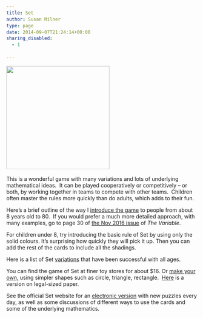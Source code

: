```yaml
---
title: Set
author: Susan Milner
type: page
date: 2014-09-07T21:24:14+00:00
sharing_disabled:
  - 1

---
```

<a href="/set/set-image/" rel="attachment wp-att-1243"><img loading="lazy" class="alignleft wp-image-1243" src="/wp-content/uploads/2014/09/Set-image.jpg" alt="" width="272" height="272" srcset="https://susansmathgames.pims.math.ca/wp-content/uploads/2014/09/Set-image.jpg 200w, https://susansmathgames.pims.math.ca/wp-content/uploads/2014/09/Set-image-150x150.jpg 150w, https://susansmathgames.pims.math.ca/wp-content/uploads/2014/09/Set-image-100x100.jpg 100w" sizes="(max-width: 272px) 100vw, 272px" /></a>

This is a wonderful game with many variations and lots of underlying mathematical ideas.  It can be played cooperatively or competitively &#8211; or both, by working together in teams to compete with other teams.  Children often master the rules more quickly than do adults, which adds to their fun.

Here&#8217;s a brief outline of the way I <a title="introducing Set" href="/wp-content/uploads/2016/03/Set-instructions.pdf" target="_blank">introduce the game</a> to people from about 8 years old to 80.  If you would prefer a much more detailed approach, with many examples, go to page 30 of <a href="http://smts.ca/wordpress/wp-content/uploads/2016/04/The-Variable-2016-November.pdf" target="_blank">the Nov 2016 issue</a> of _The Variable_.

For children under 8, try introducing the basic rule of Set by using only the solid colours. It&#8217;s surprising how quickly they will pick it up. Then you can add the rest of the cards to include all the shadings.

Here is a list of Set <a href="/wp-content/uploads/2014/09/Set-variations-for-website.pdf" target="_blank">vari</a><a href="/wp-content/uploads/2014/09/Set-variations-for-website.pdf" target="_blank">ations</a> that have been successful with all ages.

You can find the game of Set at finer toy stores for about $16. Or <a href="/wp-content/uploads/2014/09/DIY-Set-cards.pdf" target="_blank">make your own,</a> using simpler shapes such as circle, triangle, rectangle.  <a href="/wp-content/uploads/2014/09/DIY-Set-cards-legal-size.pdf" target="_blank">Here</a> is a version on legal-sized paper.

See the official Set website for an <a href="http://www.setgame.com/set/daily_puzzle" target="_blank">electronic version</a> with new puzzles every day, as well as some discussions of different ways to use the cards and some of the underlying mathematics.

&nbsp;
